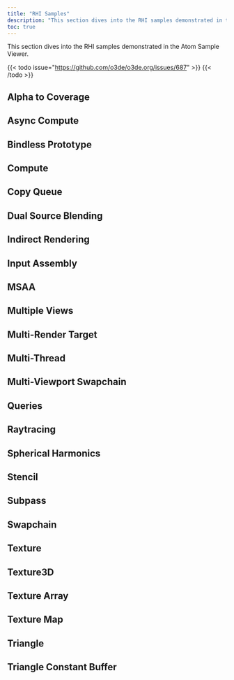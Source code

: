 ```yaml
---
title: "RHI Samples"
description: "This section dives into the RHI samples demonstrated in the Atom Sample Viewer. "
toc: true
---
```


This section dives into the RHI samples demonstrated in the Atom Sample Viewer. 

{{< todo issue="https://github.com/o3de/o3de.org/issues/687" >}}
{{< /todo >}}

## Alpha to Coverage

## Async Compute

## Bindless Prototype

## Compute

## Copy Queue

## Dual Source Blending

## Indirect Rendering

## Input Assembly

## MSAA

## Multiple Views

## Multi-Render Target

## Multi-Thread

## Multi-Viewport Swapchain

## Queries

## Raytracing

## Spherical Harmonics

## Stencil

## Subpass

## Swapchain

## Texture

## Texture3D

## Texture Array

## Texture Map 

## Triangle

## Triangle Constant Buffer
